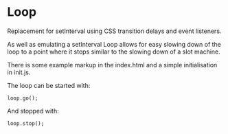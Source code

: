 # Loop
Replacement for setInterval using CSS transition delays and event listeners.

As well as emulating a setInterval Loop allows for easy slowing down of the loop to a point where it stops similar to the slowing down of a slot machine.

There is some example markup in the index.html and a simple initialisation in init.js.

The loop can be started with:

```
loop.go();
```

And stopped with:

```
loop.stop();
```
